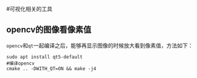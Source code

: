 #可视化相关的工具

## opencv的图像看像素值
`opencv`和`qt`一起编译之后，能够再显示图像的时候放大看到像素值，方法如下：
```
sudo apt install qt5-default
#编译opencv
cmake .. -DWITH_QT=ON && make -j4
```